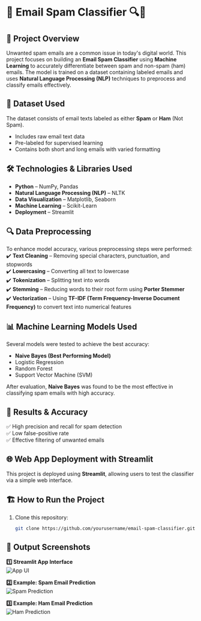 # 📧 Email Spam Classifier 🔍📨

## 📌 Project Overview
Unwanted spam emails are a common issue in today's digital world. This project focuses on building an **Email Spam Classifier** using **Machine Learning** to accurately differentiate between spam and non-spam (ham) emails. The model is trained on a dataset containing labeled emails and uses **Natural Language Processing (NLP)** techniques to preprocess and classify emails effectively.  

## 📂 Dataset Used
The dataset consists of email texts labeled as either **Spam** or **Ham** (Not Spam).  
- Includes raw email text data  
- Pre-labeled for supervised learning  
- Contains both short and long emails with varied formatting  

## 🛠️ Technologies & Libraries Used
- **Python** – NumPy, Pandas  
- **Natural Language Processing (NLP)** – NLTK  
- **Data Visualization** – Matplotlib, Seaborn  
- **Machine Learning** – Scikit-Learn  
- **Deployment** – Streamlit  

## 🔍 Data Preprocessing
To enhance model accuracy, various preprocessing steps were performed:  
✔️ **Text Cleaning** – Removing special characters, punctuation, and stopwords  
✔️ **Lowercasing** – Converting all text to lowercase  
✔️ **Tokenization** – Splitting text into words  
✔️ **Stemming** – Reducing words to their root form using **Porter Stemmer**  
✔️ **Vectorization** – Using **TF-IDF (Term Frequency-Inverse Document Frequency)** to convert text into numerical features  

## 📊 Machine Learning Models Used
Several models were tested to achieve the best accuracy:  
- **Naive Bayes (Best Performing Model)**  
- Logistic Regression  
- Random Forest  
- Support Vector Machine (SVM)  

After evaluation, **Naive Bayes** was found to be the most effective in classifying spam emails with high accuracy.  

## 🚀 Results & Accuracy
✅ High precision and recall for spam detection  
✅ Low false-positive rate  
✅ Effective filtering of unwanted emails  

## 🌐 Web App Deployment with Streamlit  
This project is deployed using **Streamlit**, allowing users to test the classifier via a simple web interface.  

## 🏗️ How to Run the Project
1. Clone this repository:
   ```bash
   git clone https://github.com/yourusername/email-spam-classifier.git

## 📸 Output Screenshots  
**1️⃣ Streamlit App Interface**  
![App UI](screenshots/Email_classifier.png)  

**2️⃣ Example: Spam Email Prediction**  
![Spam Prediction](screenshots/spam_email.png)  

**3️⃣ Example: Ham Email Prediction**  
![Ham Prediction](screenshots/ham_email.png)  
   

   
